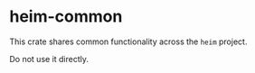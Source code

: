 # heim-common

This crate shares common functionality across the `heim` project.

Do not use it directly.
